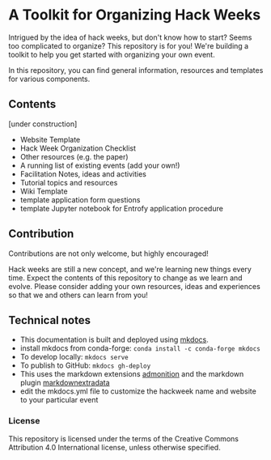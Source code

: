 # A Toolkit for Organizing Hack Weeks

Intrigued by the idea of hack weeks, but don't know how to start? 
Seems too complicated to organize? This repository is for you! We're building a 
toolkit to help you get started with organizing your own event. 

In this repository, you can find general information, resources and templates 
for various components. 

## Contents

[under construction]

* Website Template
* Hack Week Organization Checklist
* Other resources (e.g. the paper)
* A running list of existing events (add your own!)
* Facilitation Notes, ideas and activities
* Tutorial topics and resources
* Wiki Template
* template application form questions
* template Jupyter notebook for Entrofy application procedure

## Contribution

Contributions are not only welcome, but highly encouraged!

Hack weeks are still a new concept, and we're learning new things 
every time. Expect the contents of this repository to change as we 
learn and evolve. Please consider adding your own resources, ideas 
and experiences so that we and others can learn from you!

## Technical notes

* This documentation is built and deployed using [mkdocs](https://www.mkdocs.org/).
* install mkdocs from conda-forge: ```conda install -c conda-forge mkdocs```
* To develop locally: ```mkdocs serve```
* To publish to GitHub: ```mkdocs gh-deploy```
* This uses the markdown extensions [admonition](https://squidfunk.github.io/mkdocs-material/extensions/admonition/) and the markdown plugin [markdownextradata](https://github.com/rosscdh/mkdocs-markdownextradata-plugin/)
* edit the mkdocs.yml file to customize the hackweek name and website to your particular event

### License

This repository is licensed under the terms of the Creative Commons Attribution 4.0 International license, unless otherwise specified.
